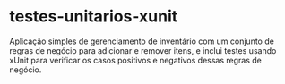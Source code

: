# testes-unitarios-xunit
Aplicação simples de gerenciamento de inventário com um conjunto de regras de negócio para adicionar e remover itens, e inclui testes usando xUnit para verificar os casos positivos e negativos dessas regras de negócio.
